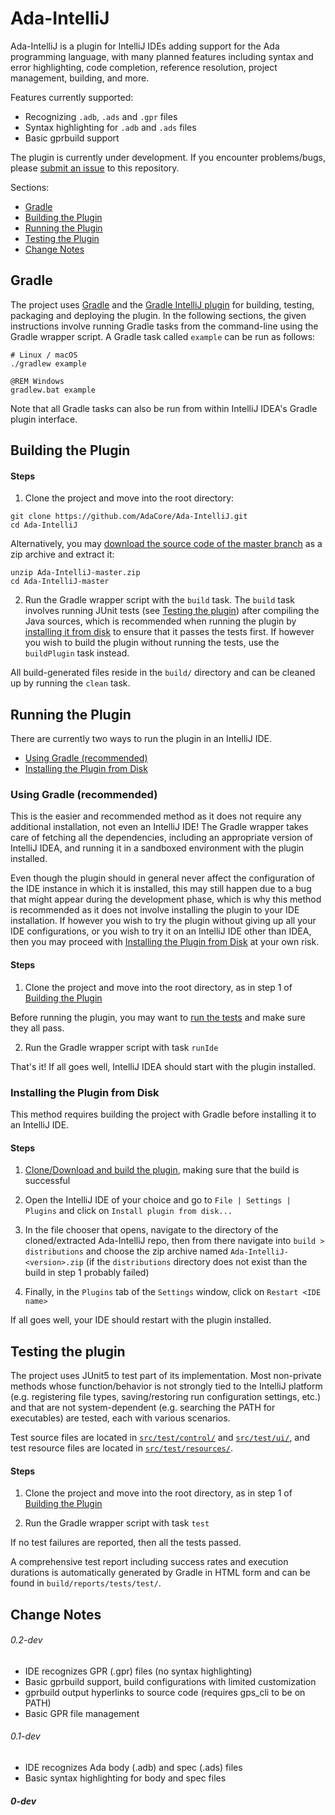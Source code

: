 
# Ada-IntelliJ

Ada-IntelliJ is a plugin for IntelliJ IDEs adding support for the Ada programming language, with many planned features including syntax and error highlighting, code completion, reference resolution, project management, building, and more.

Features currently supported:
* Recognizing `.adb`, `.ads` and `.gpr` files
* Syntax highlighting for `.adb` and `.ads` files
* Basic gprbuild support

The plugin is currently under development. If you encounter problems/bugs, please [submit an issue](https://github.com/AdaCore/Ada-IntelliJ/issues/new) to this repository.

Sections:
* [Gradle](#gradle)
* [Building the Plugin](#building-the-plugin)
* [Running the Plugin](#running-the-plugin)
* [Testing the Plugin](#testing-the-plugin)
* [Change Notes](#change-notes)

## Gradle

The project uses [Gradle](https://gradle.org/) and the [Gradle IntelliJ plugin](https://plugins.gradle.org/plugin/org.jetbrains.intellij) for building, testing, packaging and deploying the plugin. In the following sections, the given instructions involve running Gradle tasks from the command-line using the Gradle wrapper script. A Gradle task called `example` can be run as follows:

```
# Linux / macOS
./gradlew example
```
```
@REM Windows
gradlew.bat example
```

Note that all Gradle tasks can also be run from within IntelliJ IDEA's Gradle plugin interface.

## Building the Plugin

#### Steps

1. Clone the project and move into the root directory:

```
git clone https://github.com/AdaCore/Ada-IntelliJ.git
cd Ada-IntelliJ
```

Alternatively, you may [download the source code of the master branch](https://github.com/AdaCore/Ada-IntelliJ/archive/master.zip) as a zip archive and extract it:

```
unzip Ada-IntelliJ-master.zip
cd Ada-IntelliJ-master
```

2. Run the Gradle wrapper script with the `build` task. The `build` task involves running JUnit tests (see [Testing the plugin](#testing-the-plugin)) after compiling the Java sources, which is recommended when running the plugin by [installing it from disk](#installing-the-plugin-from-disk) to ensure that it passes the tests first. If however you wish to build the plugin without running the tests, use the `buildPlugin` task instead.

All build-generated files reside in the `build/` directory and can be cleaned up by running the `clean` task.

## Running the Plugin

There are currently two ways to run the plugin in an IntelliJ IDE.

* [Using Gradle (recommended)](#using-gradle-recommended)
* [Installing the Plugin from Disk](#installing-the-plugin-from-disk)

### Using Gradle (recommended)

This is the easier and recommended method as it does not require any additional installation, not even an IntelliJ IDE! The Gradle wrapper takes care of fetching all the dependencies, including an appropriate version of IntelliJ IDEA, and running it in a sandboxed environment with the plugin installed.

Even though the plugin should in general never affect the configuration of the IDE instance in which it is installed, this may still happen due to a bug that might appear during the development phase, which is why this method is recommended as it does not involve installing the plugin to your IDE installation. If however you wish to try the plugin without giving up all your IDE configurations, or you wish to try it on an IntelliJ IDE other than IDEA, then you may proceed with [Installing the Plugin from Disk](#installing-the-plugin-from-disk) at your own risk.

#### Steps

1. Clone the project and move into the root directory, as in step 1 of [Building the Plugin](#building-the-plugin)

Before running the plugin, you may want to [run the tests](#testing-the-plugin) and make sure they all pass.

2. Run the Gradle wrapper script with task `runIde`

That's it! If all goes well, IntelliJ IDEA should start with the plugin installed.

### Installing the Plugin from Disk

This method requires building the project with Gradle before installing it to an IntelliJ IDE.

#### Steps

1. [Clone/Download and build the plugin](#building-the-plugin), making sure that the build is successful

2. Open the IntelliJ IDE of your choice and go to `File | Settings | Plugins` and click on `Install plugin from disk...`

3. In the file chooser that opens, navigate to the directory of the cloned/extracted Ada-IntelliJ repo, then from there navigate into `build > distributions` and choose the zip archive named `Ada-IntelliJ-<version>.zip` (if the `distributions` directory does not exist than the build in step 1 probably failed)

4. Finally, in the `Plugins` tab of the `Settings` window, click on `Restart <IDE name>`

If all goes well, your IDE should restart with the plugin installed.

## Testing the plugin

The project uses JUnit5 to test part of its implementation. Most non-private methods whose function/behavior is not strongly tied to the IntelliJ platform (e.g. registering file types, saving/restoring run configuration settings, etc.) and that are not system-dependent (e.g. searching the PATH for executables) are tested, each with various scenarios.

Test source files are located in [`src/test/control/`](https://github.com/AdaCore/Ada-IntelliJ/tree/master/src/test/control) and [`src/test/ui/`](https://github.com/AdaCore/Ada-IntelliJ/tree/master/src/test/ui), and test resource files are located in [`src/test/resources/`](https://github.com/AdaCore/Ada-IntelliJ/tree/master/src/test/resources).

#### Steps

1. Clone the project and move into the root directory, as in step 1 of [Building the Plugin](#building-the-plugin)

2. Run the Gradle wrapper script with task `test`

If no test failures are reported, then all the tests passed.

A comprehensive test report including success rates and execution durations is automatically generated by Gradle in HTML form and can be found in `build/reports/tests/test/`.

## Change Notes

###### 0.2-dev

* IDE recognizes GPR (.gpr) files (no syntax highlighting)
* Basic gprbuild support, build configurations with limited customization
* gprbuild output hyperlinks to source code (requires gps_cli to be on PATH)
* Basic GPR file management

###### 0.1-dev

* IDE recognizes Ada body (.adb) and spec (.ads) files
* Basic syntax highlighting for body and spec files

##### 0-dev

